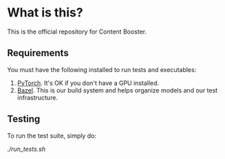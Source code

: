 # What is this?

This is the official repository for Content Booster.

## Requirements

You must have the following installed to run tests and executables:

1. [PyTorch](http://pytorch.org/). It's OK if you don't have a GPU installed.
2. [Bazel](https://bazel.build/). This is our build system and helps organize models and our test infrastructure.

## Testing

To run the test suite, simply do:

*./run_tests.sh*
